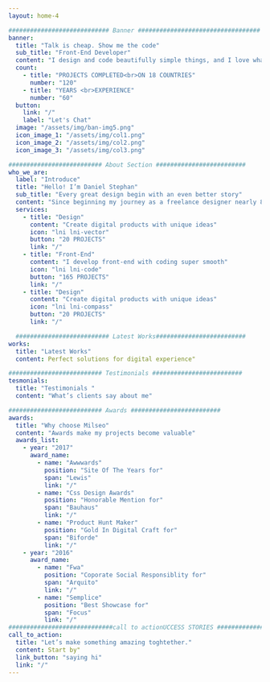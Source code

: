 ```yaml
---
layout: home-4

############################ Banner ##################################
banner:
  title: "Talk is cheap. Show me the code"
  sub_title: "Front-End Developer"
  content: "I design and code beautifully simple things, and I love what I do."
  count:
    - title: "PROJECTS COMPLETED<br>ON 18 COUNTRIES"
      number: "120"
    - title: "YEARS <br>EXPERIENCE"
      number: "60"
  button:
    link: "/"
    label: "Let's Chat"
  image: "/assets/img/ban-img5.png"
  icon_image_1: "/assets/img/col1.png"
  icon_image_2: "/assets/img/col2.png"
  icon_image_3: "/assets/img/col3.png"

########################## About Section #########################
who_we_are:
  label: "Introduce"
  title: "Hello! I’m Daniel Stephan"
  sub_title: "Every great design begin with an even better story"
  content: "Since beginning my journey as a freelance designer nearly 8 years ago, I've done remote work for agencies, consulted for startups, and collaborated with talented people to create digital products for both business and consumer use. I'm quietly confident, naturally curious, and perpetually working on improving my chopsone design problem at a time."
  services:
    - title: "Design"
      content: "Create digital products with unique ideas"
      icon: "lni lni-vector"
      button: "20 PROJECTS"
      link: "/"
    - title: "Front-End"
      content: "I develop front-end with coding super smooth"
      icon: "lni lni-code"
      button: "165 PROJECTS"
      link: "/"
    - title: "Design"
      content: "Create digital products with unique ideas"
      icon: "lni lni-compass"
      button: "20 PROJECTS"
      link: "/"

  ########################## Latest Works#########################
works:
  title: "Latest Works"
  content: Perfect solutions for digital experience"

########################## Testimonials #########################
tesmonials:
  title: "Testimonials "
  content: "What’s clients say about me"

########################## Awards #########################
awards:
  title: "Why choose Milseo"
  content: "Awards make my projects become valuable"
  awards_list:
    - year: "2017"
      award_name:
        - name: "Awwwards"
          position: "Site Of The Years for"
          span: "Lewis"
          link: "/"
        - name: "Css Design Awards"
          position: "Honorable Mention for"
          span: "Bauhaus"
          link: "/"
        - name: "Product Hunt Maker"
          position: "Gold In Digital Craft for"
          span: "Biforde"
          link: "/"
    - year: "2016"
      award_name:
        - name: "Fwa"
          position: "Coporate Social Responsiblity for"
          span: "Arquito"
          link: "/"
        - name: "Semplice"
          position: "Best Showcase for"
          span: "Focus"
          link: "/"
#############################call to actionUCCESS STORIES ############################
call_to_action:
  title: "Let’s make something amazing toghtether."
  content: Start by"
  link_button: "saying hi"
  link: "/"
---
```

